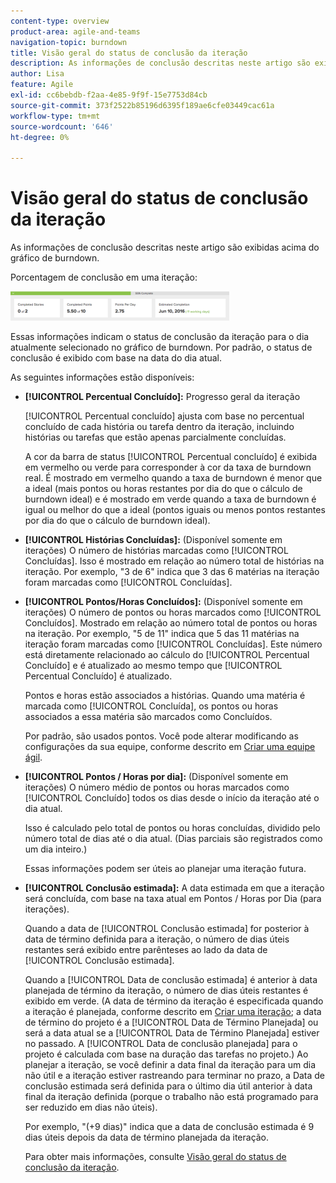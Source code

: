 ```yaml
---
content-type: overview
product-area: agile-and-teams
navigation-topic: burndown
title: Visão geral do status de conclusão da iteração
description: As informações de conclusão descritas neste artigo são exibidas acima do gráfico de burndown.
author: Lisa
feature: Agile
exl-id: cc6bebdb-f2aa-4e85-9f9f-15e7753d84cb
source-git-commit: 373f2522b85196d6395f189ae6cfe03449cac61a
workflow-type: tm+mt
source-wordcount: '646'
ht-degree: 0%

---
```


# Visão geral do status de conclusão da iteração

As informações de conclusão descritas neste artigo são exibidas acima do gráfico de burndown.

Porcentagem de conclusão em uma iteração:

![](assets/burndown-percentcomplete-350x47.png)

Essas informações indicam o status de conclusão da iteração para o dia atualmente selecionado no gráfico de burndown. Por padrão, o status de conclusão é exibido com base na data do dia atual.

As seguintes informações estão disponíveis:

* **[!UICONTROL Percentual Concluído]:** Progresso geral da iteração

  [!UICONTROL Percentual concluído] ajusta com base no percentual concluído de cada história ou tarefa dentro da iteração, incluindo histórias ou tarefas que estão apenas parcialmente concluídas.

  A cor da barra de status [!UICONTROL Percentual concluído] é exibida em vermelho ou verde para corresponder à cor da taxa de burndown real. É mostrado em vermelho quando a taxa de burndown é menor que a ideal (mais pontos ou horas restantes por dia do que o cálculo de burndown ideal) e é mostrado em verde quando a taxa de burndown é igual ou melhor do que a ideal (pontos iguais ou menos pontos restantes por dia do que o cálculo de burndown ideal).

* **[!UICONTROL Histórias Concluídas]:** (Disponível somente em iterações) O número de histórias marcadas como [!UICONTROL Concluídas]. Isso é mostrado em relação ao número total de histórias na iteração. Por exemplo, &quot;3 de 6&quot; indica que 3 das 6 matérias na iteração foram marcadas como [!UICONTROL Concluídas].
* **[!UICONTROL Pontos/Horas Concluídos]:** (Disponível somente em iterações) O número de pontos ou horas marcados como [!UICONTROL Concluídos]. Mostrado em relação ao número total de pontos ou horas na iteração. Por exemplo, &quot;5 de 11&quot; indica que 5 das 11 matérias na iteração foram marcadas como [!UICONTROL Concluídas]. Este número está diretamente relacionado ao cálculo do [!UICONTROL Percentual Concluído] e é atualizado ao mesmo tempo que [!UICONTROL Percentual Concluído] é atualizado.

  Pontos e horas estão associados a histórias. Quando uma matéria é marcada como [!UICONTROL Concluída], os pontos ou horas associados a essa matéria são marcados como Concluídos.

  Por padrão, são usados pontos. Você pode alterar modificando as configurações da sua equipe, conforme descrito em [Criar uma equipe ágil](../../../agile/get-started-with-agile-in-workfront/create-an-agile-team.md).

* **[!UICONTROL Pontos / Horas por dia]:** (Disponível somente em iterações) O número médio de pontos ou horas marcados como [!UICONTROL Concluído] todos os dias desde o início da iteração até o dia atual.

  Isso é calculado pelo total de pontos ou horas concluídas, dividido pelo número total de dias até o dia atual. (Dias parciais são registrados como um dia inteiro.)

  Essas informações podem ser úteis ao planejar uma iteração futura.

* **[!UICONTROL Conclusão estimada]:** A data estimada em que a iteração será concluída, com base na taxa atual em Pontos / Horas por Dia (para iterações).

  Quando a data de [!UICONTROL Conclusão estimada] for posterior à data de término definida para a iteração, o número de dias úteis restantes será exibido entre parênteses ao lado da data de [!UICONTROL Conclusão estimada].

  Quando a [!UICONTROL Data de conclusão estimada] é anterior à data planejada de término da iteração, o número de dias úteis restantes é exibido em verde. (A data de término da iteração é especificada quando a iteração é planejada, conforme descrito em [Criar uma iteração](../../../agile/use-scrum-in-an-agile-team/iterations/create-an-iteration.md); a data de término do projeto é a [!UICONTROL Data de Término Planejada] ou será a data atual se a [!UICONTROL Data de Término Planejada] estiver no passado. A [!UICONTROL Data de conclusão planejada] para o projeto é calculada com base na duração das tarefas no projeto.) Ao planejar a iteração, se você definir a data final da iteração para um dia não útil e a iteração estiver rastreando para terminar no prazo, a Data de conclusão estimada será definida para o último dia útil anterior à data final da iteração definida (porque o trabalho não está programado para ser reduzido em dias não úteis).

  Por exemplo, &quot;(+9 dias)&quot; indica que a data de conclusão estimada é 9 dias úteis depois da data de término planejada da iteração.

  Para obter mais informações, consulte [Visão geral do status de conclusão da iteração](#Understanding-How-Days-Off-Affect-the-Burndown-Chart).
